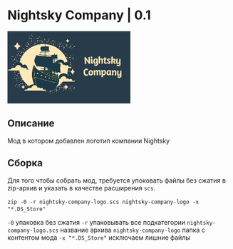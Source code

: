 # Nightsky Company | 0.1 #
![logo](file.jpg)

## Описание ##

Мод в котором добавлен логотип компании Nightsky

## Сборка ##

Для того чтобы собрать мод, требуется упоковать файлы без сжатия в zip-архив и указать в качестве расширения `scs`.

``` shell
zip -0 -r nightsky-company-logo.scs nightsky-company-logo -x "*.DS_Store"
```

`-0` упаковка без сжатия
`-r` упаковывать все подкатегории
`nightsky-company-logo.scs` название архива
`nightsky-company-logo` папка с контентом мода
`-x "*.DS_Store"` исключаем лишние файлы